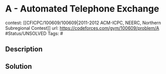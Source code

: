 # A - Automated Telephone Exchange

contest: [[CFICPC/100609/100609|2011-2012 ACM-ICPC, NEERC, Northern Subregional Contest]]
url: https://codeforces.com/gym/100609/problem/A
#Status/UNSOLVED
Tags: #

## Description

## Solution

